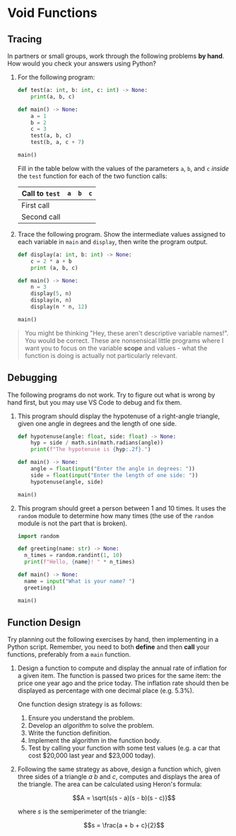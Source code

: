 # Void Functions

## Tracing
In partners or small groups, work through the following problems **by hand**. How would you check your answers using Python?

1. For the following program:
    ```python
    def test(a: int, b: int, c: int) -> None:
        print(a, b, c)

    def main() -> None:
        a = 1
        b = 2
        c = 3
        test(a, b, c)
        test(b, a, c + 7)

    main()
    ```
    
    Fill in the table below with the values of the parameters `a`, `b`, and `c` *inside* the `test` function for each of the two function calls:

    | Call to `test` | `a` | `b` | `c` |
    | -------------- | --- | --- | --- |
    | First call     |     |     |     |
    | Second call    |     |     |     |

2. Trace the following program. Show the intermediate values assigned to each variable in `main` and `display`, then write the program output.
    ```python
    def display(a: int, b: int) -> None:
        c = 2 * a + b
        print (a, b, c)

    def main() -> None:
        n = 3
        display(5, n)
        display(n, n)
        display(n * n, 12)

    main()
    ```

> You might be thinking "Hey, these aren't descriptive variable names!". You would be correct. These are nonsensical little programs where I want you to focus on the variable **scope** and values - what the function is doing is actually not particularly relevant.

## Debugging
The following programs do not work. Try to figure out what is wrong by hand first, but you may use VS Code to debug and fix them. 

1. This program should display the hypotenuse of a right-angle triangle, given one angle in degrees and the length of one side.
    ```python
    def hypotenuse(angle: float, side: float) -> None:
        hyp = side / math.sin(math.radians(angle))
        print(f"The hypotenuse is {hyp:.2f}.")

    def main() -> None:
        angle = float(input("Enter the angle in degrees: "))
        side = float(input("Enter the length of one side: "))
        hypotenuse(angle, side)

    main()
    ```

2. This program should greet a person between 1 and 10 times. It uses the `random` module to determine how many times (the use of the `random` module is not the part that is broken).
    ```python
    import random

    def greeting(name: str) -> None:
      n_times = random.randint(1, 10)
      print(f"Hello, {name}! " * n_times)

    def main() -> None:
      name = input("What is your name? ")
      greeting()

    main()
    ``` 

## Function Design
Try planning out the following exercises by hand, then implementing in a Python script. Remember, you need to both **define** and then **call** your functions, preferably from a `main` function.

1. Design a function to compute and display the annual rate of inflation for a given item. The function is passed two prices for the same item: the price one year ago and the price today. The inflation rate should then be displayed as percentage with one decimal place (e.g. 5.3%). 

    One function design strategy is as follows:
    
    1. Ensure you understand the problem.
    2. Develop an *algorithm* to solve the problem.
    3. Write the function definition.
    4. Implement the algorithm in the function body.
    5. Test by calling your function with some test values (e.g. a car that cost $20,000 last year and $23,000 today).

2. Following the same strategy as above, design a function which, given three sides of a triangle $a$ $b$ and $c$, computes and displays the area of the triangle. The area can be calculated using Heron's formula:
    
    $$A = \sqrt{s(s - a)(s - b)(s - c)}$$
    
    where $s$ is the semiperimeter of the triangle:
    
    $$s = \frac{a + b + c}{2}$$
